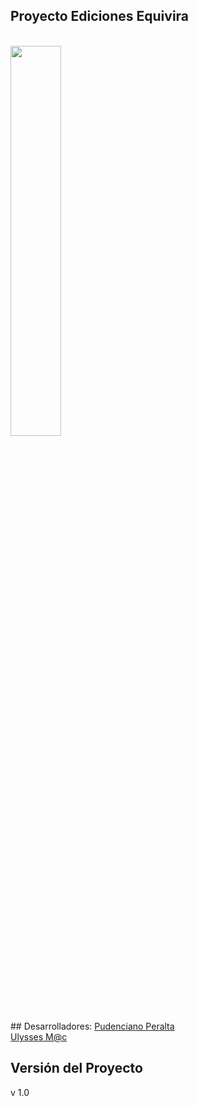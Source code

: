 ## Proyecto Ediciones Equivira
<br>
<a href="http://www.edicionesquivira.com/"><img src="http://edicionesquivira.com/images/theme-pics/app-background.jpg" style="width: 40%;height: auto;"></a>
<br>
## Desarrolladores:
<a href="https://www.linkedin.com/in/pudenciano-espinobarros-ba461686">Pudenciano Peralta</a></br>
<a href="https://www.linkedin.com/pub/gustavo-ulises-trejo-armenta/94/aa6/262">Ulysses M@c</a>

## Versión del Proyecto
v 1.0


